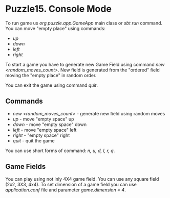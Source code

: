 # Puzzle15. Console Mode

To run game us *org.puzzle.app.GameApp* main class or *sbt run* command.
You can move "empty place" using commands:
- *up*
- *down*
- *left*
- *right*

To start a game you have to generate new Game Field using command *new <random_moves_count>*. 
New field is generated from the "ordered" field moving the "empty place" in random order. 

You can exit the game using command *quit*.
## Commands
- *new <random_moves_count>* - generate new field using random moves
- *up* - move "empty space" up
- *down* - move "empty space" down
- *left* - move "empty space" left
- *right* - "empty space" right 
- *quit* - quit the game

You can use short forms of command: *n, u, d, l, r, q*.

## Game Fields
You can play using not inly 4X4 game field. You can use any square field (2x2, 3X3, 4x4).
To set dimension of a game field you can use *application.conf* file and parameter *game.dimension = 4*.
